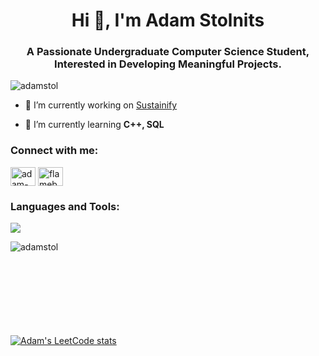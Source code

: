 <h1 align="center">Hi 👋, I'm Adam Stolnits</h1>
<h3 align="center">A Passionate Undergraduate Computer Science Student, Interested in Developing Meaningful Projects.</h3>

<p align="left"> <img src="https://komarev.com/ghpvc/?username=adamstol&label=Profile%20views&color=0e75b6&style=flat" alt="adamstol" /> </p>

- 🔭 I’m currently working on [Sustainify](https://github.com/adamstol/Sustainify)

- 🌱 I’m currently learning **C++, SQL**

<h3 align="left">Connect with me:</h3>
<p align="left">
<a href="https://linkedin.com/in/adam-stolnits" target="blank"><img align="center" src="https://raw.githubusercontent.com/rahuldkjain/github-profile-readme-generator/master/src/images/icons/Social/linked-in-alt.svg" alt="adam-stolnits" height="30" width="40" /></a>
<a href="https://leetcode.com/astol/" target="blank"><img align="center" src="https://raw.githubusercontent.com/rahuldkjain/github-profile-readme-generator/master/src/images/icons/Social/leet-code.svg" alt="flameburst" height="30" width="40" /></a>
</p>

<h3 align="left">Languages and Tools:</h3>
<p align="left">
  <a href="https://skillicons.dev">
    <img src="https://skillicons.dev/icons?i=androidstudio,apollo,azure,bash,bitbucket,c,cpp,css,discord,eclipse,figma,firebase,gcp,git,github,heroku,html,idea,ai,java,jenkins,js,jquery,latex,maven,mysql,photoshop,php,postman,pycharm,python,react,spring,ubuntu,wordpress" />
  </a>
</p>

<p><img align="left" src="https://github-readme-stats.vercel.app/api/top-langs?username=adamstol&show_icons=true&locale=en&layout=compact&theme=radical" alt="adamstol" /></p>

</br>
</br>
</br>
</br>
</br>
</br>
</br>
</br>

[![Adam's LeetCode stats](https://leetcode-stats-six.vercel.app/?username=astol&theme=dark)](https://leetcode.com/astol/)
